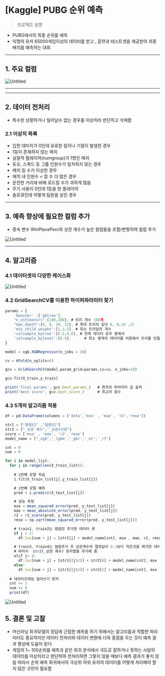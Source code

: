 # [Kaggle] PUBG 순위 예측

> 프로젝트 설명
> 
- PUBG에서의 최종 순위를 예측
- 익명의 유저 65000게임이상의 데이터를 받고 , 훈련과 테스트셋을 제공받아 최종 배치를 예측하는 대회

---

## 1. 주요 컬럼

![Untitled](PUBG/Untitled.png)

---

---

## 2. 데이터 전처리

- 특수한 상황하거나 일어날수 없는 경우를 이상치라 판단하고 삭제함

### 2.1 이상치 목록

- 입힌 데미지가 0인데 유효한 킬이나 기절이 발생한 경우
- 1등이 존재하지 않는 매치
- 실질적 플레이어(numgroup)가 1명인 매치
- 듀오, 스쿼드 등 그룹 인원수가 일치하지 않는 경우
- 매치 킬 수가 이상한 경우
- 매치 내 인원수 < 킬 수 더 많은 경우
- 운전한 거리에 비해 로드킬 수가 과하게 많음
- 무기 사용이 0인데 1등을 한 플레이어
- 솔로큐인데 어떻게 팀원을 살린 경우

---

## 3. 예측 향상에 필요한 컬럼 추가

- 종속 변수 WinPlacePerc와 상관 계수가 높은 컬럼들을 조합/변형하여 컬럼 추가

![Untitled](PUBG/Untitled%201.png)

---

## 4. 알고리즘

### 4.1 데이터셋의 다양한 케이스화

![Untitled](PUBG/Untitled%202.png)

### 4.2 GridSearchCV를 이용한 하이퍼파라미터 찾기

```jsx
params = {
    'booster' :['gbtree'],
    "n_estimators":[100,200], # 트리 개수 100개
    "max_depth":[6, 8, 10, 12], # 최대 트리의 깊이 6, 8,10 ,12
    'min_child_weight':[1,3,5], # 최소 트리잎의 개수
    'colsample_bytree':[0.5,0.8], # 전체 데이터 로우 중에서 
    'colsample_bylevel':[0.9],      # 최소 몇개의 데이터를 이용해서 트리를 만들거냐
}

model = xgb.XGBRegressor(n_jobs = 10)

cv = KFold(n_splits=6)

gcv = GridSearchCV(model,param_grid=params,cv=cv, n_jobs=10)

gcv.fit(X_train,y_train)

print('final params', gcv.best_params_)   # 최적의 파라미터 값 출력
print('best score', gcv.best_score_)      # 최고의 점수
```

### 4.3 5개의 알고리즘 적용

```jsx
df = pd.DataFrame(columns = ['data','mse' , 'mae', 'r2','rmse'])

str1 = ["컬럼V1" ,"컬럼V2"]
str2 = ["_상관 계수","_상관+다중"] 
score = ['mse' , 'mae', 'r2','rmse']
model_name = ["_xgb",'_lgbm','_gbr','_et','_rf']

cnt = 0
num = 0

for i in model_list:
  for j in range(len(X_train_list)):
    
    # i번쨰 모델 학습
    i.fit(X_train_list[j],y_train_list[j])

    # i번쨰 모델 예측
    pred = i.predict(X_test_list[j])

    # 성능 측정
    mse = mean_squared_error(pred, y_test_list[j])
    mae = mean_absolute_error(pred, y_test_list[j])
    r2 = r2_score(pred, y_test_list[j])
    rmse = np.sqrt(mean_squared_error(pred, y_test_list[j]))

    # train1, train2는 컬럼만 추가한 데이터 셋
    if j < 2: 
      df.loc[num + j] = [str1[j] + model_name[cnt], mse , mae, r2, rmse]

    # train3, train4는 컬럼추가 후 상관계수의 절댓값이 0.1보다 작은것을 제거한 데이터 셋
    # 따라서  str2(_상관 계수) 문자열을 추가해 줌
    elif j< 4:
      df.loc[num + j] = [str1[(j%2)] + str2[0] + model_name[cnt], mse , mae, r2, rmse]
    else:
      df.loc[num + j] = [str1[(j%2)] + str2[1] + model_name[cnt], mse , mae, r2, rmse]
  
  # 데이터프레임 덮어쓰기 방지
  cnt += 1
  num += 6
  print(df)
```

![Untitled](PUBG/Untitled%203.png)

## 5. 결론 및 고찰

- 머신러닝 회귀모델의 정답에 근접한 예측을 하기 위해서는
알고리즘과 적합한 파라미터도 중요하지만 데이터 전처리와 데이터 변환에 더욱 중점을 두는 것이 예측 결과 향상에 도움이 된다.
- 게임의 1~ 100순위를 예측과 같은 회귀 분석에서
극도로 잘하거나 못하는 사람의 데이터를 이상치라고 판단하여 전처리하면 그렇지 않을 때보다 예측 결과가 좋지 않음
따라서 순위 예측 회귀에서의 극상위 하위 유저의
데이터를 어떻게 처리해야 할지 많은 고민이 필요함